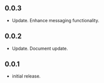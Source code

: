 ## 0.0.3
* Update. Enhance messaging functionality.

## 0.0.2
* Update. Document update.

## 0.0.1
* initial release.
